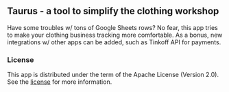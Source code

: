 ## Taurus - a tool to simplify the clothing workshop

Have some troubles w/ tons of Google Sheets rows? No fear, this app tries to make your clothing business tracking more comfortable.
As a bonus, new integrations w/ other apps can be added, such as Tinkoff API for payments.

### License

This app is distributed under the term of the Apache License (Version 2.0). See the [license](LICENSE) for more information.
